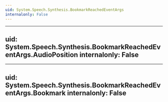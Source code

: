 ```yaml
---
uid: System.Speech.Synthesis.BookmarkReachedEventArgs
internalonly: False
---
```


---
uid: System.Speech.Synthesis.BookmarkReachedEventArgs.AudioPosition
internalonly: False
---

---
uid: System.Speech.Synthesis.BookmarkReachedEventArgs.Bookmark
internalonly: False
---
